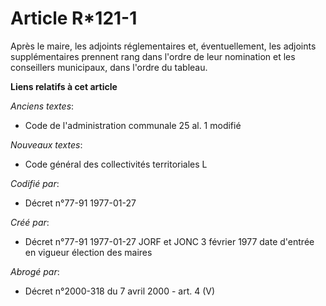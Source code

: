 # Article R*121-1

Après le maire, les adjoints réglementaires et, éventuellement, les adjoints supplémentaires prennent rang dans l'ordre de
leur nomination et les conseillers municipaux, dans l'ordre du tableau.

**Liens relatifs à cet article**

_Anciens textes_:

  - Code de l'administration communale 25 al. 1 modifié

_Nouveaux textes_:

  - Code général des collectivités territoriales L

_Codifié par_:

  - Décret n°77-91 1977-01-27

_Créé par_:

  - Décret n°77-91 1977-01-27 JORF et JONC 3 février 1977 date d'entrée en vigueur élection des maires

_Abrogé par_:

  - Décret n°2000-318 du 7 avril 2000 - art. 4 (V)

